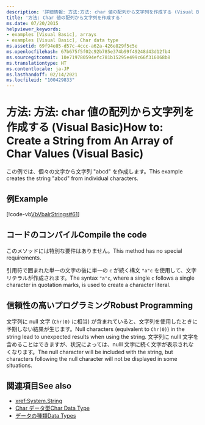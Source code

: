 ```yaml
---
description: '詳細情報: 方法:方法: char 値の配列から文字列を作成する (Visual Basic)'
title: '方法: Char 値の配列から文字列を作成する'
ms.date: 07/20/2015
helpviewer_keywords:
- examples [Visual Basic], arrays
- examples [Visual Basic], Char data type
ms.assetid: 69f94e85-d57c-4ccc-a62a-426e829f5c5e
ms.openlocfilehash: 67b675f5f02c92b785e374b99f49248d43d12fb4
ms.sourcegitcommit: 10e719780594efc781b15295e499c66f316068b8
ms.translationtype: HT
ms.contentlocale: ja-JP
ms.lasthandoff: 02/14/2021
ms.locfileid: "100429833"
---
```

# <a name="how-to-create-a-string-from-an-array-of-char-values-visual-basic"></a><span data-ttu-id="11494-103">方法: 方法: char 値の配列から文字列を作成する (Visual Basic)</span><span class="sxs-lookup"><span data-stu-id="11494-103">How to: Create a String from An Array of Char Values (Visual Basic)</span></span>

<span data-ttu-id="11494-104">この例では、個々の文字から文字列 "abcd" を作成します。</span><span class="sxs-lookup"><span data-stu-id="11494-104">This example creates the string "abcd" from individual characters.</span></span>  
  
## <a name="example"></a><span data-ttu-id="11494-105">例</span><span class="sxs-lookup"><span data-stu-id="11494-105">Example</span></span>  

 [!code-vb[VbVbalrStrings#61](~/samples/snippets/visualbasic/VS_Snippets_VBCSharp/VbVbalrStrings/VB/Class2.vb#61)]  
  
## <a name="compile-the-code"></a><span data-ttu-id="11494-106">コードのコンパイル</span><span class="sxs-lookup"><span data-stu-id="11494-106">Compile the code</span></span>  

 <span data-ttu-id="11494-107">このメソッドには特別な要件はありません。</span><span class="sxs-lookup"><span data-stu-id="11494-107">This method has no special requirements.</span></span>  
  
 <span data-ttu-id="11494-108">引用符で囲まれた単一の文字の後に単一の `c` が続く構文 `"a"c` を使用して、文字リテラルが作成されます。</span><span class="sxs-lookup"><span data-stu-id="11494-108">The syntax `"a"c`, where a single `c` follows a single character in quotation marks, is used to create a character literal.</span></span>  
  
## <a name="robust-programming"></a><span data-ttu-id="11494-109">信頼性の高いプログラミング</span><span class="sxs-lookup"><span data-stu-id="11494-109">Robust Programming</span></span>  

 <span data-ttu-id="11494-110">文字列に null 文字 (`Chr(0)` に相当) が含まれていると、文字列を使用したときに予期しない結果が生じます。</span><span class="sxs-lookup"><span data-stu-id="11494-110">Null characters (equivalent to `Chr(0)`) in the string lead to unexpected results when using the string.</span></span> <span data-ttu-id="11494-111">文字列に nulll 文字を含めることはできますが、状況によっては、nulll 文字に続く文字が表示されなくなります。</span><span class="sxs-lookup"><span data-stu-id="11494-111">The null character will be included with the string, but characters following the null character will not be displayed in some situations.</span></span>  
  
## <a name="see-also"></a><span data-ttu-id="11494-112">関連項目</span><span class="sxs-lookup"><span data-stu-id="11494-112">See also</span></span>

- <xref:System.String>
- [<span data-ttu-id="11494-113">Char データ型</span><span class="sxs-lookup"><span data-stu-id="11494-113">Char Data Type</span></span>](../../../language-reference/data-types/char-data-type.md)
- [<span data-ttu-id="11494-114">データの種類</span><span class="sxs-lookup"><span data-stu-id="11494-114">Data Types</span></span>](../data-types/index.md)
